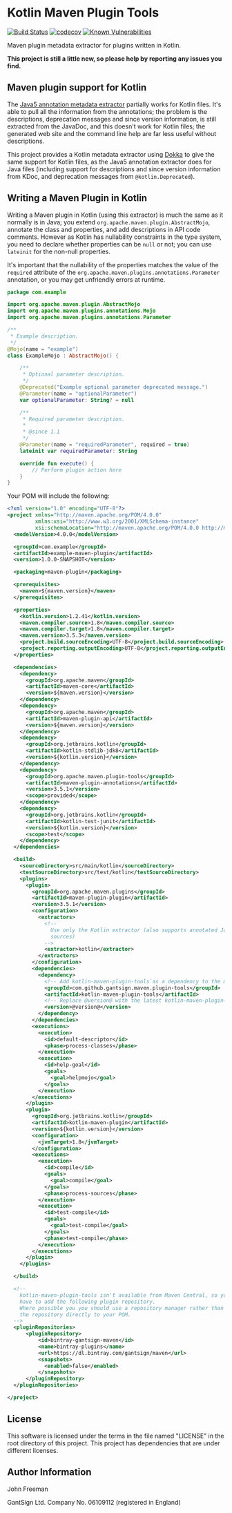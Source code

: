 # Kotlin Maven Plugin Tools

[![Build Status](https://travis-ci.org/gantsign/kotlin-maven-plugin-tools.svg?branch=master)](https://travis-ci.org/gantsign/kotlin-maven-plugin-tools)
[![codecov](https://codecov.io/gh/gantsign/kotlin-maven-plugin-tools/branch/master/graph/badge.svg)](https://codecov.io/gh/gantsign/kotlin-maven-plugin-tools)
[![Known Vulnerabilities](https://snyk.io/test/github/gantsign/kotlin-maven-plugin-tools/badge.svg)](https://snyk.io/test/github/gantsign/kotlin-maven-plugin-tools)

Maven plugin metadata extractor for plugins written in Kotlin.

**This project is still a little new, so please help by reporting any issues you find.**

## Maven plugin support for Kotlin

The [Java5 annotation metadata extractor](https://maven.apache.org/plugin-tools/maven-plugin-tools-annotations/index.html)
partially works for Kotlin files. It's able to pull all the information from the
annotations; the problem is the descriptions, deprecation messages and since
version information, is still extracted from the JavaDoc, and this doesn't work
for Kotlin files; the generated web site and the command line help are far less
useful without descriptions.

This project provides a Kotlin metadata extractor using
[Dokka](https://github.com/Kotlin/dokka) to give the same support for Kotlin
files, as the Java5 annotation extractor does for Java files (including support
for descriptions and since version information from KDoc, and deprecation
messages from `@kotlin.Deprecated`).

## Writing a Maven Plugin in Kotlin

Writing a Maven plugin in Kotlin (using this extractor) is much the same as it
normally is in Java; you extend `org.apache.maven.plugin.AbstractMojo`, annotate
the class and properties, and add descriptions in API code comments. However as
Kotlin has nullability constraints in the type system, you need to declare
whether properties can be `null` or not; you can use `lateinit` for the non-null
properties.

It's important that the nullability of the properties matches the value of
the `required` attribute of the
`org.apache.maven.plugins.annotations.Parameter` annotation, or you may get
unfriendly errors at runtime.

```kotlin
package com.example

import org.apache.maven.plugin.AbstractMojo
import org.apache.maven.plugins.annotations.Mojo
import org.apache.maven.plugins.annotations.Parameter

/**
 * Example description.
 */
@Mojo(name = "example")
class ExampleMojo : AbstractMojo() {

    /**
     * Optional parameter description.
     */
    @Deprecated("Example optional parameter deprecated message.")
    @Parameter(name = "optionalParameter")
    var optionalParameter: String? = null

    /**
     * Required parameter description.
     *
     * @since 1.1
     */
    @Parameter(name = "requiredParameter", required = true)
    lateinit var requiredParameter: String

    override fun execute() {
        // Perform plugin action here
    }
}
```

Your POM will include the following:

```xml
<?xml version="1.0" encoding="UTF-8"?>
<project xmlns="http://maven.apache.org/POM/4.0.0"
         xmlns:xsi="http://www.w3.org/2001/XMLSchema-instance"
         xsi:schemaLocation="http://maven.apache.org/POM/4.0.0 http://maven.apache.org/xsd/maven-4.0.0.xsd">
  <modelVersion>4.0.0</modelVersion>

  <groupId>com.example</groupId>
  <artifactId>example-maven-plugin</artifactId>
  <version>1.0.0-SNAPSHOT</version>

  <packaging>maven-plugin</packaging>

  <prerequisites>
    <maven>${maven.version}</maven>
  </prerequisites>

  <properties>
    <kotlin.version>1.2.41</kotlin.version>
    <maven.compiler.source>1.8</maven.compiler.source>
    <maven.compiler.target>1.8</maven.compiler.target>
    <maven.version>3.5.3</maven.version>
    <project.build.sourceEncoding>UTF-8</project.build.sourceEncoding>
    <project.reporting.outputEncoding>UTF-8</project.reporting.outputEncoding>
  </properties>

  <dependencies>
    <dependency>
      <groupId>org.apache.maven</groupId>
      <artifactId>maven-core</artifactId>
      <version>${maven.version}</version>
    </dependency>
    <dependency>
      <groupId>org.apache.maven</groupId>
      <artifactId>maven-plugin-api</artifactId>
      <version>${maven.version}</version>
    </dependency>
    <dependency>
      <groupId>org.jetbrains.kotlin</groupId>
      <artifactId>kotlin-stdlib-jdk8</artifactId>
      <version>${kotlin.version}</version>
    </dependency>
    <dependency>
      <groupId>org.apache.maven.plugin-tools</groupId>
      <artifactId>maven-plugin-annotations</artifactId>
      <version>3.5.1</version>
      <scope>provided</scope>
    </dependency>
    <dependency>
      <groupId>org.jetbrains.kotlin</groupId>
      <artifactId>kotlin-test-junit</artifactId>
      <version>${kotlin.version}</version>
      <scope>test</scope>
    </dependency>
  </dependencies>

  <build>
    <sourceDirectory>src/main/kotlin</sourceDirectory>
    <testSourceDirectory>src/test/kotlin</testSourceDirectory>
    <plugins>
      <plugin>
        <groupId>org.apache.maven.plugins</groupId>
        <artifactId>maven-plugin-plugin</artifactId>
        <version>3.5.1</version>
        <configuration>
          <extractors>
            <!--
              Use only the Kotlin extractor (also supports annotated Java
              sources)
            -->
            <extractor>kotlin</extractor>
          </extractors>
        </configuration>
        <dependencies>
          <dependency>
            <!-- Add kotlin-maven-plugin-tools`as a dependency to the maven-plugin-plugin -->
            <groupId>com.github.gantsign.maven.plugin-tools</groupId>
            <artifactId>kotlin-maven-plugin-tools</artifactId>
            <!-- Replace @version@ with the latest kotlin-maven-plugin-tools release -->
            <version>@version@</version>
          </dependency>
        </dependencies>
        <executions>
          <execution>
            <id>default-descriptor</id>
            <phase>process-classes</phase>
          </execution>
          <execution>
            <id>help-goal</id>
            <goals>
              <goal>helpmojo</goal>
            </goals>
          </execution>
        </executions>
      </plugin>
      <plugin>
        <groupId>org.jetbrains.kotlin</groupId>
        <artifactId>kotlin-maven-plugin</artifactId>
        <version>${kotlin.version}</version>
        <configuration>
          <jvmTarget>1.8</jvmTarget>
        </configuration>
        <executions>
          <execution>
            <id>compile</id>
            <goals>
              <goal>compile</goal>
            </goals>
            <phase>process-sources</phase>
          </execution>
          <execution>
            <id>test-compile</id>
            <goals>
              <goal>test-compile</goal>
            </goals>
            <phase>test-compile</phase>
          </execution>
        </executions>
      </plugin>
    </plugins>

  </build>

  <!--
    kotlin-maven-plugin-tools isn't available from Maven Central, so you
    have to add the following plugin repository.
    Where possible you you should use a repository manager rather than adding
    the repository directly to your POM.
  -->
  <pluginRepositories>
      <pluginRepository>
          <id>bintray-gantsign-maven</id>
          <name>bintray-plugins</name>
          <url>https://dl.bintray.com/gantsign/maven</url>
          <snapshots>
            <enabled>false</enabled>
          </snapshots>
      </pluginRepository>
  </pluginRepositories>

</project>
```

License
-------

This software is licensed under the terms in the file named "LICENSE" in the
root directory of this project. This project has dependencies that are under
different licenses.

Author Information
------------------

John Freeman

GantSign Ltd.
Company No. 06109112 (registered in England)
